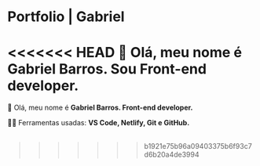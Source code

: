 # Portfolio | Gabriel
<<<<<<< HEAD
👨 Olá, meu nome é <strong>Gabriel Barros. Sou Front-end developer.</strong>
=======
👨 Olá, meu nome é <strong>Gabriel Barros. Front-end developer.</strong>

👨‍💻 Ferramentas usadas: <strong>VS Code, Netlify, Git e GitHub. </strong> <br> <br>
>>>>>>> b1921e75b96a09403375b6f93c7d6b20a4de3994
